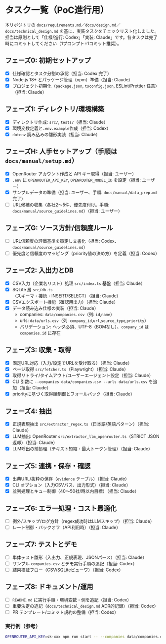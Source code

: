 # タスク一覧（PoC進行用）

本リポジトリの `docs/requirements.md`／`docs/design.md`／`docs/technical_design.md` を基に、実装タスクをチェックリスト化しました。担当は原則として「仕様/進行: Codex」「実装: Claude」です。各タスクは完了時にコミットしてください（1プロンプト=1コミット推奨）。

## フェーズ0: 初期セットアップ
- [x] 仕様確認とタスク分割の承認（担当: Codex 完了）
- [x] Node.js 18+ とパッケージ管理（npm）準備（担当: Claude）
- [x] プロジェクト初期化（`package.json`, `tsconfig.json`, ESLint/Prettier 任意）（担当: Claude）

## フェーズ1: ディレクトリ/環境構築
- [x] ディレクトリ作成: `src/`, `tests/`（担当: Claude）
- [x] 環境変数定義と`.env.example`作成（担当: Codex）
- [x] `dotenv` 読み込みの雛形実装（担当: Claude）

## フェーズH: 人手セットアップ（手順は `docs/manual/setup.md`）
- [x] OpenRouter アカウント作成と API キー取得（担当: ユーザー）
- [x] `.env` に `OPENROUTER_API_KEY`, `OPENROUTER_MODEL_ID` を設定（担当: ユーザー）
 - [x] サンプルデータの準備（担当: ユーザー、手順: `docs/manual/data_prep.md` 完了）
 - [ ] URL候補の収集（各社2〜5件、優先度付け。手順: `docs/manual/source_guidelines.md`）（担当: ユーザー）

## フェーズG: ソース方針/信頼度ルール
- [ ] URL信頼度の評価基準を策定し文書化（担当: Codex、`docs/manual/source_guidelines.md`）
- [ ] 優先度と信頼度のマッピング（priority値の決め方）を定義（担当: Codex）

## フェーズ2: 入出力とDB
- [x] CSV入力（企業名リスト）処理 `src/index.ts` 基盤（担当: Claude）
- [x] SQLite 層 `src/db.ts`（スキーマ・接続・INSERT/SELECT）（担当: Claude）
- [x] CSVエクスポート機能（確認用出力）（担当: Claude）
 - [x] データ読み込み仕様の実装（担当: Claude）
   - companies: `data/companies.csv`（列: `id`,`name`）
   - urls: `data/urls.csv`（列: `company_id`,`url`,`source_type`,`priority`）
   - バリデーション: ヘッダ必須、UTF-8（BOMなし）、`company_id` は `companies.id` に存在

## フェーズ3: 収集・取得
- [x] 固定URL対応（入力/設定でURLを受け取る）（担当: Claude）
- [x] ページ取得 `src/fetcher.ts`（Playwright）（担当: Claude）
- [x] 取得リトライ/タイムアウト/ユーザーエージェント設定（担当: Claude）
 - [x] CLI 引数に `--companies data/companies.csv --urls data/urls.csv` を追加（担当: Claude）
 - [x] priorityに基づく取得順制御とフォールバック（担当: Claude）

## フェーズ4: 抽出
- [x] 正規表現抽出 `src/extractor_regex.ts`（日本語/英語パターン）（担当: Claude）
- [x] LLM抽出: OpenRouter `src/extractor_llm_openrouter.ts`（STRICT JSON 返却）（担当: Claude）
- [x] LLM呼出の前処理（テキスト短縮・最大トークン管理）（担当: Claude）

## フェーズ5: 連携・保存・確認
- [x] 出典URL/抜粋の保存（`evidence` テーブル）（担当: Claude）
- [x] CLI オプション（入力CSVパス、出力形式）（担当: Claude）
- [x] 並列処理とキュー制御（40〜50社/時以内目標）（担当: Claude）

## フェーズ6: エラー処理・コスト最適化
- [ ] 例外/スキップ/ログ方針（regex成功時はLLMスキップ）（担当: Claude）
- [ ] レート制御・バックオフ（API利用時）（担当: Claude）

## フェーズ7: テストとデモ
- [ ] 単体テスト雛形（入出力、正規表現、JSONパース）（担当: Claude）
- [ ] サンプル `companies.csv` とデモ実行手順の追記（担当: Codex）
- [ ] 結果検証フロー（CSV/SQLiteビューワ）（担当: Codex）

## フェーズ8: ドキュメント/運用
- [ ] `README.md` に実行手順・環境変数・例を追記（担当: Codex）
- [ ] 重要決定の追記（`docs/technical_design.md` ADR的記録）（担当: Codex）
- [ ] PR テンプレート/コミット規約の整備（担当: Codex）

### 実行例（参考）
```bash
OPENROUTER_API_KEY=sk-xxx npm run start -- --companies data/companies.csv --urls data/urls.csv
```
